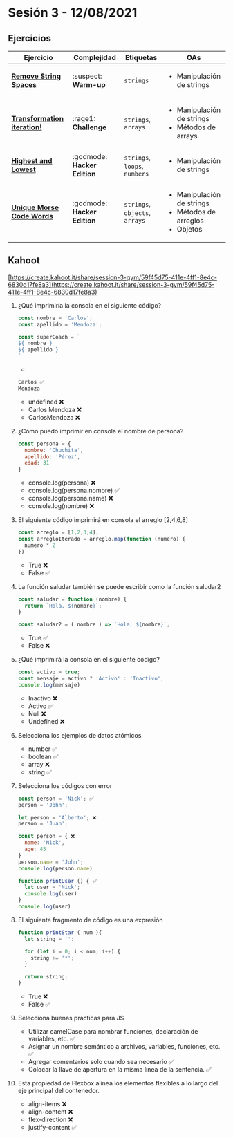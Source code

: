 # Sesión 3 - 12/08/2021

## Ejercicios

| Ejercicio                                                        | Complejidad                    | Etiquetas                    | OAs                                                                               |
| ---------------------------------------------------------------- | ------------------------------ | ---------------------------- | --------------------------------------------------------------------------------- |
| [**Remove String Spaces**](../../exercises/remove-string-spaces)   | :suspect: **Warm-up**        | `strings`          | <ul><li> Manipulación de strings </li></ul>                             |
| [**Transformation iteration!**](../../exercises/transformation-iteration) | :rage1: **Challenge** | `strings`, `arrays` | <ul><li> Manipulación de strings</li><li> Métodos de arrays </li></ul>  |
| [**Highest and Lowest**](../../exercises/highest-lowest) | :godmode: **Hacker Edition** | `strings`, `loops`, `numbers` | <ul><li> Manipulación de strings</li></ul>  |
| [**Unique Morse Code Words**](../../exercises/morse-code) | :godmode: **Hacker Edition** | `strings`, `objects`, `arrays` | <ul><li> Manipulación de strings</li><li> Métodos de arreglos</li><li> Objetos</li></ul>  |

## Kahoot

[https://create.kahoot.it/share/session-3-gym/59f45d75-411e-4ff1-8e4c-6830d17fe8a3](https://create.kahoot.it/share/session-3-gym/59f45d75-411e-4ff1-8e4c-6830d17fe8a3)

1. ¿Qué imprimiría la consola en el siguiente código?

    ```js
    const nombre = 'Carlos';
    const apellido = 'Mendoza';

    const superCoach = `
    ${ nombre }
    ${ apellido }
    `
    ```

    -

    ```js
    Carlos ✅
    Mendoza
    ```

    - undefined ❌
    - Carlos Mendoza ❌
    - CarlosMendoza ❌

2. ¿Cómo puedo imprimir en consola el nombre de persona?

    ```js
    const persona = {
      nombre: 'Chuchita',
      apellido: 'Pérez',
      edad: 31
    }
    ```

   - console.log(persona) ❌
   - console.log(persona.nombre) ✅
   - console.log(persona.name) ❌
   - console.log(nombre) ❌

3. El siguiente código imprimirá en consola el arreglo [2,4,6,8]

    ```js
    const arreglo = [1,2,3,4];
    const arregloIterado = arreglo.map(function (numero) {
      numero * 2
    })
    ```

   - True ❌
   - False ✅

4. La función saludar también se puede escribir como la función saludar2

    ```js
    const saludar = function (nombre) {
      return `Hola, ${nombre}`;
    }

    const saludar2 = ( nombre ) => `Hola, ${nombre}`;
    ```

   - True ✅
   - False ❌

5. ¿Qué imprimirá la consola en el siguiente código?

    ```js
    const activo = true;
    const mensaje = activo ? 'Activo' : 'Inactivo';
    console.log(mensaje)
    ```

   - Inactivo ❌
   - Activo ✅
   - Null ❌
   - Undefined ❌

6. Selecciona los ejemplos de datos atómicos

   - number ✅
   - boolean ✅
   - array ❌
   - string ✅

7. Selecciona los códigos con error

   ```js
   const person = 'Nick'; ✅
   person = 'John';
   ```

   ```js
   let person = 'Alberto'; ❌
   person = 'Juan';
   ```

   ```js
   const person = { ❌
     name: 'Nick',
     age: 45
   }
   person.name = 'John';
   console.log(person.name)
   ```

   ```js
   function printUser () { ✅
     let user = 'Nick';
     console.log(user)
   }
   console.log(user)
   ```

8. El siguiente fragmento de código es una expresión

    ```js
    function printStar ( num ){
      let string = '':

      for (let i = 0; i < num; i++) {
        string += '*';
      }

      return string;
    }
    ```

   - True ❌
   - False ✅

9. Selecciona buenas prácticas para JS

   - Utilizar camelCase para nombrar funciones, declaración de variables, etc. ✅
   - Asignar un nombre semántico a archivos, variables, funciones, etc. ✅
   - Agregar comentarios solo cuando sea necesario ✅
   - Colocar la llave de apertura en la misma lí­nea de la sentencia. ✅

10. Esta propiedad de Flexbox alinea los elementos flexibles a lo largo del eje
principal del contenedor.

    - align-items ❌
    - align-content ❌
    - flex-direction ❌
    - justify-content ✅
